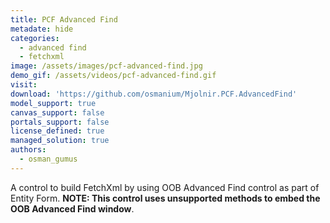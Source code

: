 ```yaml
---
title: PCF Advanced Find
metadate: hide
categories:
  - advanced find
  - fetchxml
image: /assets/images/pcf-advanced-find.jpg
demo_gif: /assets/videos/pcf-advanced-find.gif
visit: 
download: 'https://github.com/osmanium/Mjolnir.PCF.AdvancedFind'
model_support: true
canvas_support: false
portals_support: false
license_defined: true
managed_solution: true
authors:
  - osman_gumus
---
```

A control to build FetchXml by using OOB Advanced Find control as part of Entity Form. <b>NOTE: This control uses unsupported methods to embed the OOB Advanced Find window</b>.
